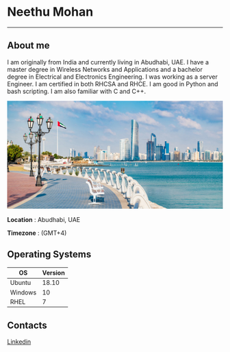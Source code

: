 # Neethu Mohan
  * * *
## About me
I am originally from India and currently living in Abudhabi, UAE. I have a master degree in Wireless Networks and Applications and a bachelor degree in Electrical and Electronics Engineering. I was working as a server Engineer. I am certified in both RHCSA and RHCE. I am good in Python and bash scripting. I am also familiar with C and C++.

![Profile Photo](images/MyCity.jpg)


**Location** :  Abudhabi, UAE

**Timezone** : (GMT+4)

## Operating Systems

OS | Version
---| --------
Ubuntu | 18.10
Windows | 10
RHEL |7

## Contacts

[Linkedin](https://www.linkedin.com/in/neethumohan/)









